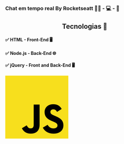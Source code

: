 <p align="center">
  
### Chat em tempo real By Rocketseatt :astronaut: - :computer: - :rocket:

</p>

<p align="center">

## <center> Tecnologias :call_me_hand: </center>

#### :white_check_mark: HTML - Front-End :desktop_computer: 
#### :white_check_mark: Node.js - Back-End :globe_with_meridians:
#### :white_check_mark: jQuery - Front and Back-End :desktop_computer:
</p>

![JavaScript](public/JavaScript_logo.jpg)

